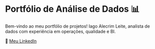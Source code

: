 
# Portfólio de Análise de Dados 📊

Bem-vindo ao meu portfólio de projetos! Iago Alecrim Leite, analista de dados com experiência em operações, qualidade e BI.

🔗 [Meu LinkedIn](https://www.linkedin.com/in/iago-alecrim-35b496247/)
